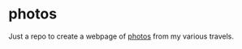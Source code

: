 # photos

Just a repo to create a webpage of [photos](https://schuyler-smith.github.io/photos/) from my various travels.


<!-- 


a=1
for i in *.jpg; do
  new=$(printf "%d.jpg" "$a")
  mv -i -- "$i" "$new"
  let a=a+1
done

for i in *.jpg; do
  convert  -resize 14% $i resized_$i
done 

convert -resize 18% cover cover



-->